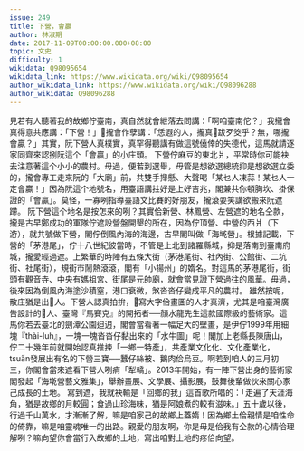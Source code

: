 ```yaml
---
issue: 249
title: 下營，會贏
author: 林淑期
date: 2017-11-09T00:00:00.000+08:00
topic: 文史
difficulty: 1
wikidata: Q98095654
wikidata_link: https://www.wikidata.org/wiki/Q98095654
author_wikidata_link: https://www.wikidata.org/wiki/Q98096288
author_wikidata: Q98096288
---
```

見若有人聽著我的故鄉佇臺南，真自然就會紲落去問講：「啊咱臺南佗？」我攏會真得意共應講：「下營！」𪜶攏會作孽講：「恁遐的人，攏真𠢕跋歹筊乎？無，哪攏會贏？」其實，阮下營人真樸實，真罕得聽講有做這號僥倖的失德代，這馬就請逐家同齊來認捌阮這个「會贏」的小庄頭。
下營佇麻豆的東北爿，平常時你可能袂去注意著這个小小的農村。毋過，便若到選舉，毋管是想欲選總統抑是想欲選立委的，攏會專工走來阮的「大廟」前，共雙手攑懸、大聲喝「某乜人凍蒜！某乜人一定會贏！」因為阮這个地號名，用臺語講拄好是上好吉兆，閣兼共你頓胸坎、掛保證的「會贏」。莫怪，一寡咧指導臺語文比賽的好朋友，攏滾耍笑講欲搬來阮遮蹛。
阮下營這个地名是按怎來的咧？其實佮新營、林鳳營、左營遮的地名仝款，攏是古早鄭成功的軍隊佇遮設營盤開墾的所在，因為佇頂營、中營的西爿（下游），就共號做下營，閣佇倒風內海的海邊，古早閣叫做「海墘營」。根據記載，下營的「茅港尾」，佇十八世紀彼當時，不管是上北到諸羅縣城，抑是落南到臺南府城，攏愛經過遮。上繁華的時陣有五條大街（茅港尾街、社內街、公館街、二坑街、社尾街），規街市鬧熱滾滾，閣有「小揚州」的媠名。對這馬的茅港尾街，街頭有觀音寺、中央有媽祖宮、街尾是元帥廟，就會當見證下營過往的風華。毋過，後來因為倒風內海塗沙積窒，港口衰微，煞沓沓仔變成平凡的農村。
雖然按呢，散庄猶是出𠢕人。下營人認真拍拚，𠢕寫大字佮畫圖的人才真濟，尤其是咱臺灣廣告設計的𠢕人、臺灣『馬賽克』的開拓者──顏水龍先生這款國際級的藝術家。這馬你若去臺北的劍潭公園𨑨迌，閣會當看著一幅足大的壁畫，是伊佇1999年用細塊『thài-luh』，一塊一塊沓沓仔黏出來的「水牛圖」呢！閣加上老縣長陳唐山，佇二十幾年前就開始認真推捒「一鄉一特產」，共產業文化化、文化產業化，tsua̋n發展出有名的下營三寶──蠶仔絲被、鵝肉佮烏豆。啊若到咱人的三月初三，你閣會當來遮看下營人咧痟「犁轎」。2013年開始，有一陣下營出身的藝術家閣發起「海墘營藝文雅集」，舉辦畫展、文學展、攝影展，鼓舞後輩做伙來關心家己成長的土地。
寫到遮，我就袂輸是「回鄉的我」這首歌所唱的：「走遍了天涯海角，猶是故鄉的月較圓；食過山珍海味，猶是阿娘煮的較有滋味。」五十歲以後，行過千山萬水，才漸漸了解，嘛是咱家己的故鄉上蓋媠！因為鄉土佮親情是咱性命的倚靠，嘛是咱靈魂唯一的出路。親愛的朋友啊，你是毋是佮我有仝款的心情佮理解咧？嘛向望你會當行入故鄉的土地，寫出咱對土地的疼佮向望。